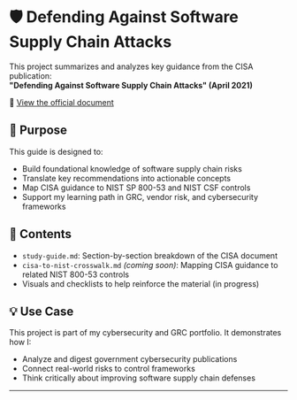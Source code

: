 # 🛡️ Defending Against Software Supply Chain Attacks

This project summarizes and analyzes key guidance from the CISA publication:  
**"Defending Against Software Supply Chain Attacks" (April 2021)**

📄 [View the official document](https://www.cisa.gov/sites/default/files/publications/defending_against_software_supply_chain_attacks_508.pdf)

## 🎯 Purpose

This guide is designed to:
- Build foundational knowledge of software supply chain risks
- Translate key recommendations into actionable concepts
- Map CISA guidance to NIST SP 800-53 and NIST CSF controls
- Support my learning path in GRC, vendor risk, and cybersecurity frameworks

## 📘 Contents

- `study-guide.md`: Section-by-section breakdown of the CISA document
- `cisa-to-nist-crosswalk.md` *(coming soon)*: Mapping CISA guidance to related NIST 800-53 controls
- Visuals and checklists to help reinforce the material (in progress)

## 💡 Use Case

This project is part of my cybersecurity and GRC portfolio. It demonstrates how I:
- Analyze and digest government cybersecurity publications
- Connect real-world risks to control frameworks
- Think critically about improving software supply chain defenses

---
